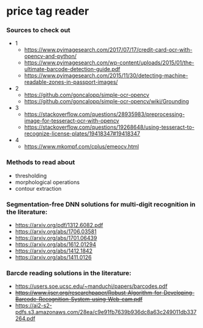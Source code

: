 # price tag reader

### Sources to check out
- 1
  - https://www.pyimagesearch.com/2017/07/17/credit-card-ocr-with-opencv-and-python/
  - https://www.pyimagesearch.com/wp-content/uploads/2015/01/the-ultimate-barcode-detection-guide.pdf
  - https://www.pyimagesearch.com/2015/11/30/detecting-machine-readable-zones-in-passport-images/
- 2
  - https://github.com/goncalopp/simple-ocr-opencv
  - https://github.com/goncalopp/simple-ocr-opencv/wiki/Grounding
- 3
  - https://stackoverflow.com/questions/28935983/preprocessing-image-for-tesseract-ocr-with-opencv
  - https://stackoverflow.com/questions/19268648/using-tesseract-to-recognize-license-plates/19418347#19418347
- 4
  - https://www.mkompf.com/cplus/emeocv.html

### Methods to read about
- thresholding
- morphological operations
- contour extraction

### Segmentation-free DNN solutions for multi-digit recognition in the literature:
- https://arxiv.org/pdf/1312.6082.pdf
- https://arxiv.org/abs/1706.03581
- https://arxiv.org/abs/1701.06439
- https://arxiv.org/abs/1612.01294
- https://arxiv.org/abs/1412.1842
- https://arxiv.org/abs/1411.0126

### Barcde reading solutions in the literature:
- https://users.soe.ucsc.edu/~manduchi/papers/barcodes.pdf
- ~~https://www.ijser.org/researchpaper/Robust-Algorithm-for-Developing-Barcode-Recognition-System-using-Web-cam.pdf~~
- https://ai2-s2-pdfs.s3.amazonaws.com/28ea/c9e91fb7639b936dc8a63c249011db337264.pdf
